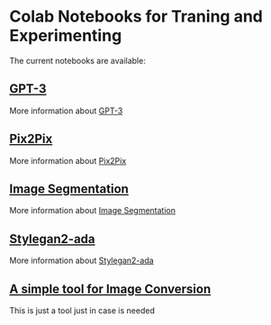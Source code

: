# Colab Notebooks for Traning and Experimenting

The current notebooks are available:

## [GPT-3](https://github.com/jccc0/sdiufgh/blob/main/GPT3.ipynb) 

More information about [GPT-3](https://openai.com/blog/openai-api/) 

## [Pix2Pix](https://github.com/affinelayer/pix2pix-tensorflow)

More information about [Pix2Pix](https://github.com/jccc0/sdiufgh/blob/main/Pix2Pix.ipynb)

## [Image Segmentation](https://github.com/jccc0/sdiufgh/blob/main/Segmentation_2.ipynb)

More information about [Image Segmentation](https://github.com/divamgupta/image-segmentation-keras)

## [Stylegan2-ada](https://github.com/jccc0/sdiufgh/blob/main/Stylegan2ada.ipynb)

More information about [Stylegan2-ada](https://github.com/NVlabs/stylegan2-ada)

## [A simple tool for Image Conversion](https://github.com/jccc0/sdiufgh/blob/main/convert.ipynb)

This is just a tool just in case is needed
